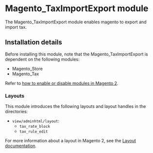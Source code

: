# Magento_TaxImportExport module

The Magento_TaxImportExport module enables magento to export and import tax.

## Installation details

Before installing this module, note that the Magento_TaxImportExport is dependent on the following modules:

- Magento_Store
- Magento_Tax

Refer to [how to enable or disable modules in Magento 2](https://devdocs.magento.com/guides/v2.4/install-gde/install/cli/install-cli-subcommands-enable.html).

### Layouts

This module introduces the following layouts and layout handles in the directories:

- `view/adminhtml/layout`:
    - `tax_rate_block`
    - `tax_rule_edit`

For more information about a layout in Magento 2, see the [Layout documentation](https://devdocs.magento.com/guides/v2.4/frontend-dev-guide/layouts/layout-overview.html).

